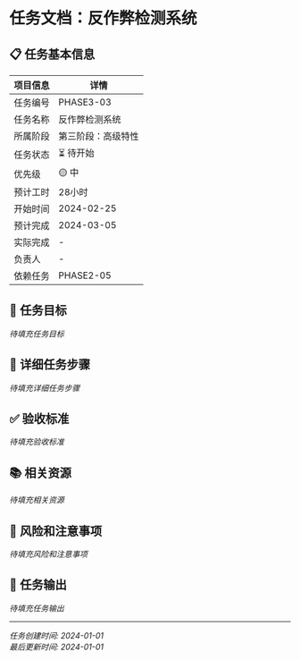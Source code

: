 # 任务文档：反作弊检测系统

## 📋 任务基本信息

| 项目信息 | 详情 |
|---------|------|
| 任务编号 | PHASE3-03 |
| 任务名称 | 反作弊检测系统 |
| 所属阶段 | 第三阶段：高级特性 |
| 任务状态 | ⏳ 待开始 |
| 优先级 | 🟡 中 |
| 预计工时 | 28小时 |
| 开始时间 | 2024-02-25 |
| 预计完成 | 2024-03-05 |
| 实际完成 | - |
| 负责人 | - |
| 依赖任务 | PHASE2-05 |

## 🎯 任务目标

*待填充任务目标*

## 📝 详细任务步骤

*待填充详细任务步骤*

## ✅ 验收标准

*待填充验收标准*

## 📚 相关资源

*待填充相关资源*

## 🚨 风险和注意事项

*待填充风险和注意事项*

## 📄 任务输出

*待填充任务输出*

---

*任务创建时间: 2024-01-01*  
*最后更新时间: 2024-01-01*